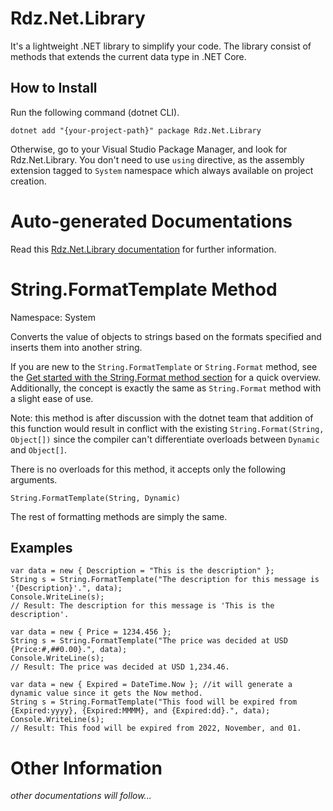 # Rdz.Net.Library
It's a lightweight .NET library to simplify your code. The library consist of methods that extends the current data type in .NET Core.

## How to Install
Run the following command (dotnet CLI).
```
dotnet add "{your-project-path}" package Rdz.Net.Library
```
Otherwise, go to your Visual Studio Package Manager, and look for Rdz.Net.Library. You don't need to use `using` directive, as the assembly extension tagged to `System` namespace which always available on project creation.

# Auto-generated Documentations
Read this [Rdz.Net.Library documentation](docs/Rdz.Net.Library.md) for further information.

# String.FormatTemplate Method
Namespace: System

Converts the value of objects to strings based on the formats specified and inserts them into another string.

If you are new to the `String.FormatTemplate` or `String.Format` method, see the [Get started with the String.Format method section](https://learn.microsoft.com/en-us/dotnet/api/system.string.format?view=net-7.0#Starting) for a quick overview. Additionally, the concept is exactly the same as `String.Format` method with a slight ease of use.

Note: this method is after discussion with the dotnet team that addition of this function would result in conflict with the existing `String.Format(String, Object[])` since the compiler can't differentiate overloads between `Dynamic` and `Object[]`.

There is no overloads for this method, it accepts only the following arguments.
```
String.FormatTemplate(String, Dynamic)
```
The rest of formatting methods are simply the same.

## Examples

```
var data = new { Description = "This is the description" };
String s = String.FormatTemplate("The description for this message is '{Description}'.", data);
Console.WriteLine(s);
// Result: The description for this message is 'This is the description'.
```

```
var data = new { Price = 1234.456 };
String s = String.FormatTemplate("The price was decided at USD {Price:#,##0.00}.", data);
Console.WriteLine(s);
// Result: The price was decided at USD 1,234.46.
```

```
var data = new { Expired = DateTime.Now }; //it will generate a dynamic value since it gets the Now method.
String s = String.FormatTemplate("This food will be expired from {Expired:yyyy}, {Expired:MMMM}, and {Expired:dd}.", data);
Console.WriteLine(s);
// Result: This food will be expired from 2022, November, and 01.
```

# Other Information
_other documentations will follow..._